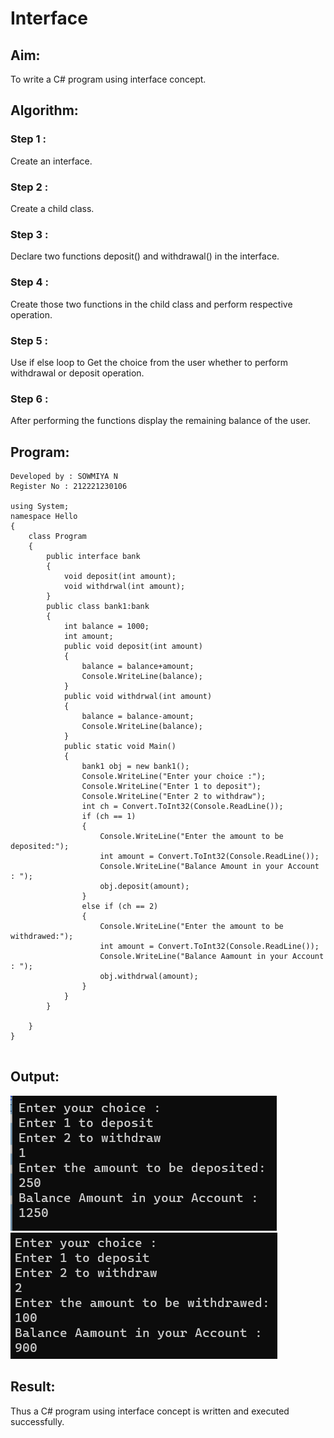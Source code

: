 # Interface

## Aim:
To write a C# program using interface concept.

## Algorithm:
### Step 1 :
Create an interface.
### Step 2 :
Create a child class.
### Step 3 :
Declare two functions deposit() and withdrawal() in the interface.
### Step 4 :
Create those two functions in the child class and perform respective operation.
### Step 5 :
Use if else loop to Get the choice from the user whether to perform withdrawal or deposit operation.
### Step 6 :
After performing the functions display the remaining balance of the user.
## Program:
```
Developed by : SOWMIYA N
Register No : 212221230106

using System;
namespace Hello
{
    class Program
    {
        public interface bank
        {
            void deposit(int amount);
            void withdrwal(int amount);
        }
        public class bank1:bank
        {
            int balance = 1000;
            int amount;
            public void deposit(int amount)
            {
                balance = balance+amount;
                Console.WriteLine(balance);
            }
            public void withdrwal(int amount)
            {
                balance = balance-amount;
                Console.WriteLine(balance);
            }
            public static void Main()
            {
                bank1 obj = new bank1();
                Console.WriteLine("Enter your choice :");
                Console.WriteLine("Enter 1 to deposit");
                Console.WriteLine("Enter 2 to withdraw");
                int ch = Convert.ToInt32(Console.ReadLine());
                if (ch == 1)
                {
                    Console.WriteLine("Enter the amount to be deposited:");
                    int amount = Convert.ToInt32(Console.ReadLine());
                    Console.WriteLine("Balance Amount in your Account : ");
                    obj.deposit(amount);
                }
                else if (ch == 2)
                {
                    Console.WriteLine("Enter the amount to be withdrawed:");
                    int amount = Convert.ToInt32(Console.ReadLine());
                    Console.WriteLine("Balance Aamount in your Account : ");
                    obj.withdrwal(amount);
                }
            }
        }

    }
}


```

## Output:
![op](./aa1.png)
![op](./aa12.png)
## Result:
Thus a C# program using interface concept is written and executed successfully.